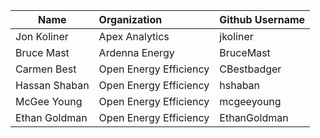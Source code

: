 | Name          | Organization           | Github Username  |
| ------------- |:----------------------|:----------------|
|Jon Koliner|Apex Analytics|jkoliner|
|Bruce Mast|Ardenna Energy|BruceMast|
|Carmen Best|Open Energy Efficiency|CBestbadger|
|Hassan Shaban|Open Energy Efficiency|hshaban|
|McGee Young|Open Energy Efficiency|mcgeeyoung|
|Ethan Goldman|Open Energy Efficiency|EthanGoldman|
